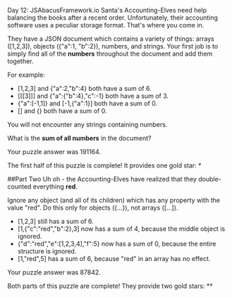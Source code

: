 Day 12: JSAbacusFramework.io
Santa's Accounting-Elves need help balancing the books after a recent order. Unfortunately, their accounting 
software uses a peculiar storage format. That's where you come in.

They have a JSON document which contains a variety of things: arrays ([1,2,3]), objects ({"a":1, "b":2}), 
numbers, and strings. Your first job is to simply find all of the **numbers** throughout the document and add 
them together.

For example:

* [1,2,3] and {"a":2,"b":4} both have a sum of 6.
* [[[3]]] and {"a":{"b":4},"c":-1} both have a sum of 3.
* {"a":[-1,1]} and [-1,{"a":1}] both have a sum of 0.
* [] and {} both have a sum of 0.

You will not encounter any strings containing numbers.

What is the **sum of all numbers** in the document?

Your puzzle answer was 191164.

The first half of this puzzle is complete! It provides one gold star: *

##Part Two
Uh oh - the Accounting-Elves have realized that they double-counted everything **red**.

Ignore any object (and all of its children) which has any property with the value "red". Do this only for objects 
({...}), not arrays ([...]).

* [1,2,3] still has a sum of 6.
* [1,{"c":"red","b":2},3] now has a sum of 4, because the middle object is ignored.
* {"d":"red","e":[1,2,3,4],"f":5} now has a sum of 0, because the entire structure is ignored.
* [1,"red",5] has a sum of 6, because "red" in an array has no effect.

Your puzzle answer was 87842.

Both parts of this puzzle are complete! They provide two gold stars: **
